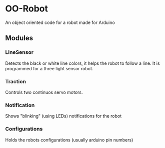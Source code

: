# OO-Robot
An object oriented code for a robot made for Arduino
## Modules
### LineSensor
Detects the black or white line colors, it helps the robot to follow a line. It is programmed for a three light sensor robot.
### Traction
Controls two continuos servo motors.
### Notification
Shows "blinking" (using LEDs) notifications for the robot
### Configurations
Holds the robots configurations (usually arduino pin numbers)


